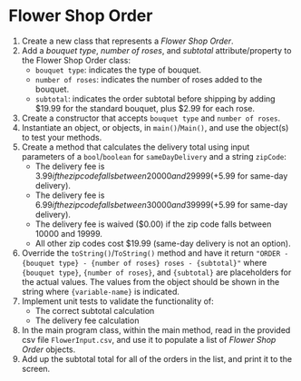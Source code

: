 # Flower Shop Order

1. Create a new class that represents a *Flower Shop Order*.
2. Add a *bouquet type*, *number of roses*, and *subtotal* attribute/property to the Flower Shop Order class:
    * `bouquet type`: indicates the type of bouquet.
    * `number of roses`: indicates the number of roses added to the bouquet.
    * `subtotal`: indicates the order subtotal before shipping by adding $19.99 for the standard bouquet, plus $2.99 for each rose.
3. Create a constructor that accepts `bouquet type` and `number of roses`.
4. Instantiate an object, or objects, in `main()`/`Main()`, and use the object(s) to test your methods.
5. Create a method that calculates the delivery total using input parameters of a `bool`/`boolean` for `sameDayDelivery` and a string `zipCode`:
    * The delivery fee is $3.99 if the zip code falls between 20000 and 29999 (+$5.99 for same-day delivery).
    * The delivery fee is $6.99 if the zip code falls between 30000 and 39999 (+$5.99 for same-day delivery).
    * The delivery fee is waived ($0.00) if the zip code falls between 10000 and 19999. 
    * All other zip codes cost $19.99 (same-day delivery is not an option).
6. Override the `toString()`/`ToString()` method and have it return `"ORDER - {bouquet type} - {number of roses} roses - {subtotal}"` where `{bouquet type}`, `{number of roses}`, and `{subtotal}` are placeholders for the actual values. The values from the object should be shown in the string where `{variable-name}` is indicated.
7. Implement unit tests to validate the functionality of:
    * The correct subtotal calculation
    * The delivery fee calculation
8. In the main program class, within the main method, read in the provided csv file `FlowerInput.csv`, and use it to populate a list of *Flower Shop Order* objects.
9. Add up the subtotal total for all of the orders in the list, and print it to the screen.